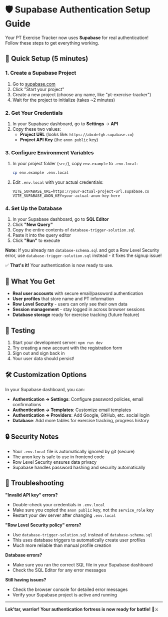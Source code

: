 # 🛡️ Supabase Authentication Setup Guide

Your PT Exercise Tracker now uses **Supabase** for real authentication! Follow these steps to get everything working.

## 🚀 Quick Setup (5 minutes)

### 1. Create a Supabase Project

1. Go to [supabase.com](https://supabase.com)
2. Click "Start your project" 
3. Create a new project (choose any name, like "pt-exercise-tracker")
4. Wait for the project to initialize (takes ~2 minutes)

### 2. Get Your Credentials

1. In your Supabase dashboard, go to **Settings** → **API**
2. Copy these two values:
   - **Project URL** (looks like: `https://abcdefgh.supabase.co`)
   - **Project API Key** (the `anon public` key)

### 3. Configure Environment Variables

1. In your project folder (`src/`), copy `env.example` to `.env.local`:
   ```bash
   cp env.example .env.local
   ```

2. Edit `.env.local` with your actual credentials:
   ```env
   VITE_SUPABASE_URL=https://your-actual-project-url.supabase.co
   VITE_SUPABASE_ANON_KEY=your-actual-anon-key-here
   ```

### 4. Set Up the Database

1. In your Supabase dashboard, go to **SQL Editor**
2. Click **"New Query"**
3. Copy the entire contents of `database-trigger-solution.sql` 
4. Paste it into the query editor
5. Click **"Run"** to execute

**Note:** If you already ran `database-schema.sql` and got a Row Level Security error, use `database-trigger-solution.sql` instead - it fixes the signup issue!

✅ **That's it!** Your authentication is now ready to use.

## 🔧 What You Get

- **Real user accounts** with secure email/password authentication
- **User profiles** that store name and PT information
- **Row Level Security** - users can only see their own data
- **Session management** - stay logged in across browser sessions
- **Database storage** ready for exercise tracking (future feature)

## 🧪 Testing

1. Start your development server: `npm run dev`
2. Try creating a new account with the registration form
3. Sign out and sign back in
4. Your user data should persist!

## 🛠️ Customization Options

In your Supabase dashboard, you can:

- **Authentication → Settings**: Configure password policies, email confirmations
- **Authentication → Templates**: Customize email templates
- **Authentication → Providers**: Add Google, GitHub, etc. social login
- **Database**: Add more tables for exercise tracking, progress history

## 🔒 Security Notes

- Your `.env.local` file is automatically ignored by git (secure)
- The anon key is safe to use in frontend code
- Row Level Security ensures data privacy
- Supabase handles password hashing and security automatically

## 🚨 Troubleshooting

**"Invalid API key" errors?**
- Double-check your credentials in `.env.local`
- Make sure you copied the `anon public` key, not the `service_role` key
- Restart your dev server after changing `.env.local`

**"Row Level Security policy" errors?**
- Use `database-trigger-solution.sql` instead of `database-schema.sql`
- This uses database triggers to automatically create user profiles
- Much more reliable than manual profile creation

**Database errors?**
- Make sure you ran the correct SQL file in your Supabase dashboard
- Check the SQL Editor for any error messages

**Still having issues?**
- Check the browser console for detailed error messages
- Verify your Supabase project is active and running

---

**Lok'tar, warrior! Your authentication fortress is now ready for battle!** 🏰⚔️
